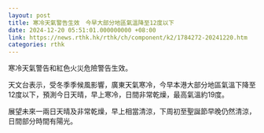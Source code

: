 ```yaml
---
layout: post
title: 寒冷天氣警告生效　今早大部分地區氣溫降至12度以下
date: 2024-12-20 05:51:01.000000000 +08:00
link: https://news.rthk.hk/rthk/ch/component/k2/1784272-20241220.htm
categories: rthk
---
```


寒冷天氣警告和紅色火災危險警告生效。

天文台表示，受冬季季候風影響，廣東天氣寒冷，今早本港大部分地區氣溫下降至12度以下，預測今日天晴，早上寒冷，日間非常乾燥，最高氣溫約19度。

展望未來一兩日天晴及非常乾燥，早上相當清涼，下周初至聖誕節早晚仍然清涼，日間部分時間有陽光。
